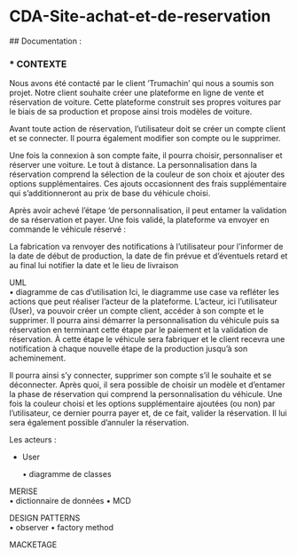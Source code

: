 # CDA-Site-achat-et-de-reservation

## Documentation :

### \* CONTEXTE

Nous avons été contacté par le client ‘Trumachin’ qui nous a soumis son projet. Notre client souhaite créer une plateforme en ligne de vente et réservation de voiture. Cette plateforme construit ses propres voitures par le biais de sa production et propose ainsi trois modèles de voiture.

Avant toute action de réservation, l’utilisateur doit se créer un compte client et se connecter. Il pourra également modifier son compte ou le supprimer.

Une fois la connexion à son compte faite, il pourra choisir, personnaliser et réserver une voiture. Le tout à distance. La personnalisation dans la réservation comprend la sélection de la couleur de son choix et ajouter des options supplémentaires. Ces ajouts occasionnent des frais supplémentaire qui s’additionneront au prix de base du véhicule choisi.

Après avoir achevé l’étape ‘de personnalisation, il peut entamer la validation de sa réservation et payer. Une fois validé, la plateforme va envoyer en commande le véhicule réservé :

La fabrication va renvoyer des notifications à l’utilisateur pour l’informer de la date de début de production, la date de fin prévue et d’éventuels retard et au final lui notifier la date et le lieu de livraison

UML  
 • diagramme de cas d’utilisation
Ici, le diagramme use case va refléter les actions que peut réaliser l’acteur de la plateforme. L’acteur, ici l’utilisateur (User), va pouvoir créer un compte client, accéder à son compte et le supprimer. Il pourra ainsi démarrer la personnalisation du véhicule puis sa réservation en terminant cette étape par le paiement et la validation de réservation. À cette étape le véhicule sera fabriquer et le client recevra une notification à chaque nouvelle étape de la production jusqu’à son acheminement.

Il pourra ainsi s’y connecter, supprimer son compte s’il le souhaite et se déconnecter. Après quoi, il sera possible de choisir un modèle et d’entamer la phase de réservation qui comprend la personnalisation du véhicule. Une fois la couleur choisi et les options supplémentaire ajoutées (ou non) par l’utilisateur, ce dernier pourra payer et, de ce fait, valider la réservation. Il lui sera également possible d’annuler la réservation.

Les acteurs :

- User

  • diagramme de classes

MERISE  
 • dictionnaire de données
• MCD

DESIGN PATTERNS  
 • observer
• factory method

MACKETAGE
